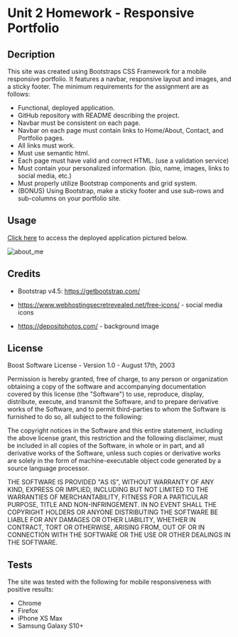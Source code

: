 # Unit 2 Homework - Responsive Portfolio

## Decription

This site was created using Bootstraps CSS Framework for a mobile responsive portfolio.  It features a navbar, responsive layout and images, and a sticky footer.  The minimum requirements for the assignment are as follows: 

- Functional, deployed application.
- GitHub repository with README describing the project.
- Navbar must be consistent on each page.
- Navbar on each page must contain links to Home/About, Contact, and Portfolio pages.
- All links must work.
- Must use semantic html.
- Each page must have valid and correct HTML. (use a validation service)
- Must contain your personalized information. (bio, name, images, links to social media, etc.)
- Must properly utilize Bootstrap components and grid system.
- (BONUS) Using Bootstrap, make a sticky footer and use sub-rows and sub-columns on your portfolio site.

## Usage

[Click here](https://jferguson1903.github.io/Unit2-HW/) to access the deployed application pictured below.

![about_me](https://user-images.githubusercontent.com/72481828/99126540-fee5e480-25cb-11eb-94bf-6f7198062020.png)

## Credits

* Bootstrap v4.5: https://getbootstrap.com/

* https://www.webhostingsecretrevealed.net/free-icons/ - social media icons

* https://depositphotos.com/ - background image

## License

Boost Software License - Version 1.0 - August 17th, 2003

Permission is hereby granted, free of charge, to any person or organization
obtaining a copy of the software and accompanying documentation covered by
this license (the "Software") to use, reproduce, display, distribute,
execute, and transmit the Software, and to prepare derivative works of the
Software, and to permit third-parties to whom the Software is furnished to
do so, all subject to the following:

The copyright notices in the Software and this entire statement, including
the above license grant, this restriction and the following disclaimer,
must be included in all copies of the Software, in whole or in part, and
all derivative works of the Software, unless such copies or derivative
works are solely in the form of machine-executable object code generated by
a source language processor.

THE SOFTWARE IS PROVIDED "AS IS", WITHOUT WARRANTY OF ANY KIND, EXPRESS OR
IMPLIED, INCLUDING BUT NOT LIMITED TO THE WARRANTIES OF MERCHANTABILITY,
FITNESS FOR A PARTICULAR PURPOSE, TITLE AND NON-INFRINGEMENT. IN NO EVENT
SHALL THE COPYRIGHT HOLDERS OR ANYONE DISTRIBUTING THE SOFTWARE BE LIABLE
FOR ANY DAMAGES OR OTHER LIABILITY, WHETHER IN CONTRACT, TORT OR OTHERWISE,
ARISING FROM, OUT OF OR IN CONNECTION WITH THE SOFTWARE OR THE USE OR OTHER
DEALINGS IN THE SOFTWARE.

## Tests

The site was tested with the following for mobile responsiveness with positive results:

* Chrome
* Firefox
* iPhone XS Max
* Samsung Galaxy S10+
